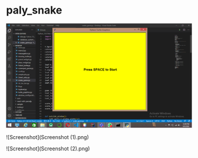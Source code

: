 # paly_snake

![Screenshot](Screenshot.png)

![Screenshot](Screenshot (1).png)

![Screenshot](Screenshot (2).png)
